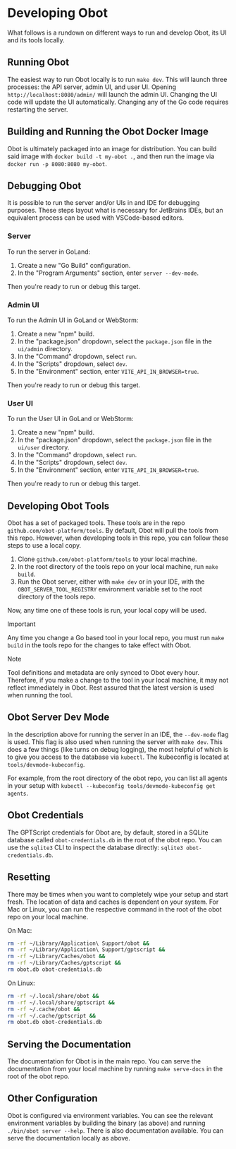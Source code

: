 # Developing Obot

What follows is a rundown on different ways to run and develop Obot, its UI and its tools locally.

## Running Obot

The easiest way to run Obot locally is to run `make dev`. This will launch three processes: the API server, admin UI, and user UI. Opening `http://localhost:8080/admin/` will launch the admin UI. Changing the UI code will update the UI automatically. Changing any of the Go code requires restarting the server.

## Building and Running the Obot Docker Image

Obot is ultimately packaged into an image for distribution. You can build said image with `docker build -t my-obot .`, and then run the image via `docker run -p 8080:8080 my-obot`.

## Debugging Obot

It is possible to run the server and/or UIs in and IDE for debugging purposes. These steps layout what is necessary for JetBrains IDEs, but an equivalent process can be used with VSCode-based editors.

### Server

To run the server in GoLand:
1. Create a new "Go Build" configuration.
2. In the "Program Arguments" section, enter `server --dev-mode`.

Then you're ready to run or debug this target.

### Admin UI

To run the Admin UI in GoLand or WebStorm:
1. Create a new "npm" build.
2. In the "package.json" dropdown, select the `package.json` file in the `ui/admin` directory.
3. In the "Command" dropdown, select `run`.
4. In the "Scripts" dropdown, select `dev`.
5. In the "Environment" section, enter `VITE_API_IN_BROWSER=true`.

Then you're ready to run or debug this target.

### User UI

To run the User UI in GoLand or WebStorm:
1. Create a new "npm" build.
2. In the "package.json" dropdown, select the `package.json` file in the `ui/user` directory.
3. In the "Command" dropdown, select `run`.
4. In the "Scripts" dropdown, select `dev`.
5. In the "Environment" section, enter `VITE_API_IN_BROWSER=true`.

Then you're ready to run or debug this target.

## Developing Obot Tools

Obot has a set of packaged tools. These tools are in the repo `github.com/obot-platform/tools`. By default, Obot will pull the tools from this repo. However, when developing tools in this repo, you can follow these steps to use a local copy.

1. Clone `github.com/obot-platform/tools` to your local machine.
2. In the root directory of the tools repo on your local machine, run `make build`.
3. Run the Obot server, either with `make dev` or in your IDE, with the `OBOT_SERVER_TOOL_REGISTRY` environment variable set to the root directory of the tools repo.

Now, any time one of these tools is run, your local copy will be used.

> [!IMPORTANT]
> Any time you change a Go based tool in your local repo, you must run `make build` in the tools repo for the changes to take effect with Obot.

> [!NOTE]
> Tool definitions and metadata are only synced to Obot every hour. Therefore, if you make a change to the tool in your local machine, it may not reflect immediately in Obot. Rest assured that the latest version is used when running the tool.

## Obot Server Dev Mode

In the description above for running the server in an IDE, the `--dev-mode` flag is used. This flag is also used when running the server with `make dev`. This does a few things (like turns on debug logging), the most helpful of which is to give you access to the database via `kubectl`. The kubeconfig is located at `tools/devmode-kubeconfig`.

For example, from the root directory of the obot repo, you can list all agents in your setup with `kubectl --kubeconfig tools/devmode-kubeconfig get agents`.

## Obot Credentials

The GPTScript credentials for Obot are, by default, stored in a SQLite database called `obot-credentials.db` in the root of the obot repo. You can use the `sqlite3` CLI to inspect the database directly: `sqlite3 obot-credentials.db`.

## Resetting

There may be times when you want to completely wipe your setup and start fresh. The location of data and caches is dependent on your system. For Mac or Linux, you can run the respective command in the root of the obot repo on your local machine.

On Mac:
```bash
rm -rf ~/Library/Application\ Support/obot &&
rm -rf ~/Library/Application\ Support/gptscript &&
rm -rf ~/Library/Caches/obot &&
rm -rf ~/Library/Caches/gptscript &&
rm obot.db obot-credentials.db
```

On Linux:
```bash
rm -rf ~/.local/share/obot &&
rm -rf ~/.local/share/gptscript &&
rm -rf ~/.cache/obot &&
rm -rf ~/.cache/gptscript &&
rm obot.db obot-credentials.db
```

## Serving the Documentation

The documentation for Obot is in the main repo. You can serve the documentation from your local machine by running `make serve-docs` in the root of the obot repo.

## Other Configuration

Obot is configured via environment variables. You can see the relevant environment variables by building the binary (as above) and running `./bin/obot server --help`. There is also documentation available. You can serve the documentation locally as above.
